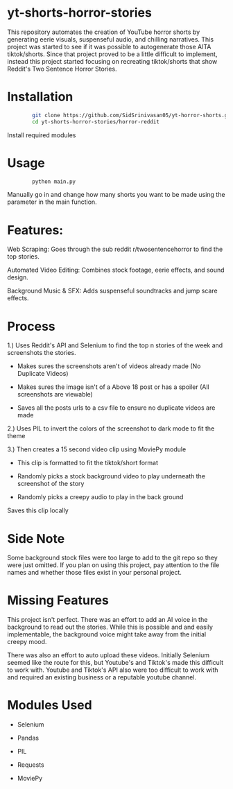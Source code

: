 # yt-shorts-horror-stories

This repository automates the creation of YouTube horror shorts by generating eerie visuals, suspenseful audio, and chilling narratives.
This project was started to see if it was possible to autogenerate those AITA tiktok/shorts. Since that project proved to be a little difficult to implement,
instead this project started focusing on recreating tiktok/shorts that show Reddit's Two Sentence Horror Stories.

# Installation
```sh
        git clone https://github.com/SidSrinivasan05/yt-horror-shorts.git  
        cd yt-shorts-horror-stories/horror-reddit
```
        
Install required modules

# Usage
```sh
        python main.py
```
Manually go in and change how many shorts you want to be made using the parameter in the main function.


# Features:
Web Scraping: Goes through the sub reddit r/twosentencehorror to find the top stories.

Automated Video Editing: Combines stock footage, eerie effects, and sound design.

Background Music & SFX: Adds suspenseful soundtracks and jump scare effects.

# Process
1.) Uses Reddit's API and Selenium to find the top n stories of the week and screenshots the stories.

- Makes sures the screenshots aren't of videos already made (No Duplicate Videos)

- Makes sures the image isn't of a Above 18 post or has a spoiler (All screenshots are viewable)

- Saves all the posts urls to a csv file to ensure no duplicate videos are made
    
2.) Uses PIL to invert the colors of the screenshot to dark mode to fit the theme

3.) Then creates a 15 second video clip using MoviePy module 
- This clip is formatted to fit the tiktok/short format

- Randomly picks a stock background video to play underneath the screenshot of the story

- Randomly picks a creepy audio to play in the back ground

Saves this clip locally

# Side Note
Some background stock files were too large to add to the git repo so they were just omitted. If you plan on using this project, pay attention to the file names and 
whether those files exist in your personal project.


# Missing Features
  This project isn't perfect. There was an effort to add an AI voice in the background to read out the stories. 
  While this is possible and and easily implementable, the background voice might take away from the initial creepy mood.

  There was also an effort to auto upload these videos. Initially Selenium seemed like the route for this, but Youtube's and Tiktok's made this 
  difficult to work with.
  Youtube and Tiktok's API also were too difficult to work with and required an existing business or a reputable youtube channel.

# Modules Used
- Selenium

- Pandas

- PIL

- Requests

- MoviePy
